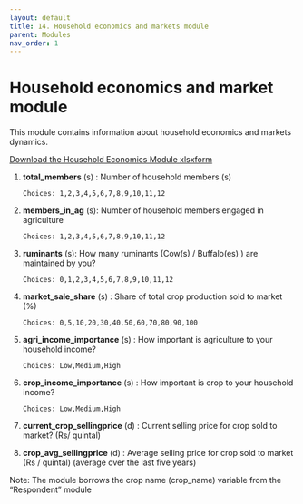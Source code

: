 ```yaml
---
layout: default
title: 14. Household economics and markets module
parent: Modules
nav_order: 1
---
```


# Household economics and market module

This module contains information about household economics and markets dynamics.

<a href="../Modules/df_household_econ.xlsx" download> Download the Household Economics Module xlsxform </a>




1.  **total_members** (s) : Number of household members (s) 

        Choices: 1,2,3,4,5,6,7,8,9,10,11,12

2.  **members_in_ag** (s): Number of household members engaged in agriculture       

        Choices: 1,2,3,4,5,6,7,8,9,10,11,12

3.  **ruminants** (s): How many ruminants (Cow(s) / Buffalo(es) ) are maintained by you?    

        Choices: 0,1,2,3,4,5,6,7,8,9,10,11,12

4.  **market_sale_share** (s) : Share of total  crop production sold to market (%)  

        Choices: 0,5,10,20,30,40,50,60,70,80,90,100

5.  **agri_income_importance** (s) : How important is agriculture to your household income? 

        Choices: Low,Medium,High

6.  **crop_income_importance** (s) : How important is  crop to your household income?   

        Choices: Low,Medium,High

7.  **current_crop_sellingprice** (d) : Current selling price for  crop sold to market? (Rs/ quintal)   

8.  **crop_avg_sellingprice** (d) : Average selling price for  crop sold to market (Rs / quintal) (average over the last five years)    

<div class = 'alert'>Note: The module  borrows the crop name (crop_name) variable from the “Respondent” module 
</div>
